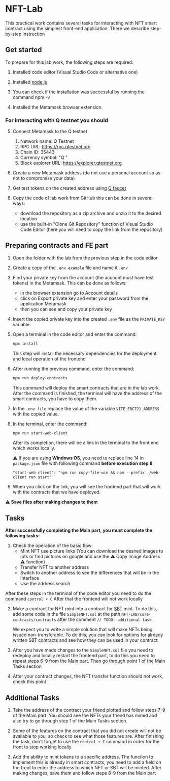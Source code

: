 # NFT-Lab

This practical work contains several tasks for interacting with NFT smart contract using the simplest front-end application. 
There we describe step-by-step instruction

## Get started

To prepare for this lab work, the following steps are required:

1. Installed code editor (Visual Studio Code or alternative one)

2. Installed [node js](https://nodejs.org/en)

3. You can check if the installation was successful by running the command npm -v 

4. Installed the Metamask browser extension.

### For interacting with Q testnet you should

5. Connect Metamask to the Q testnet
   1. Network name: Q Testnet
   2. RPC URL: https://rpc.qtestnet.org
   3. Chain ID: 35443
   4. Currency symbol: "Q "
   5. Block explorer URL: https://explorer.qtestnet.org

6. Create a new Metamask address (do not use a personal account so as not to compromise your data)

7. Get test tokens on the created address using [Q faucet](https://faucet.qtestnet.org/)

8. Copy the code of lab work from GitHub this can be done in several ways: 
    * download the repository as a zip archive and unzip it to the desired location 
    * use the built-in "Clone Git Repository" function of Visual Studio Code Editor (here you will need to copy the link from the repository)

## Preparing contracts and FE part

1. Open the folder with the lab from the previous step in the code editor

2. Create a copy of the `.env.example` file and name it `.env`

3. Find your private key from the account (the account must have test tokens) in the Metamask. 
This can be done as follows: 
    * in the browser extension go to Account details
    * click on Export private key and enter your password from the application Metamask
    * then you can see and copy your private key

4. Insert the copied private key into the created `.env` file as the `PRIVATE_KEY` variable.

5. Open a terminal in the code editor and enter the command: 
    ```bash
    npm install
    ``` 
    This step will install the necessary dependencies for the deployment and local operation of the frontend

6. After running the previous command, enter the command:
    ```bash
    npm run deploy-contracts
    ```
    This command will deploy the smart contracts that are in the lab work. After the command is finished, the terminal will have the address of the smart contracts, you have to copy them.

7. In the `.env file` replace the value of the variable `VITE_ERC721_ADDRESS` with the copied value.

8. In the terminal, enter the command:
    ```bash
    npm run start-web-client
    ```
    After its completion, there will be a link in the terminal to the front end which works locally.
    
    :warning: If you are using **Windows OS**, you need to replace line 14 in `package.json` file with following command **before execution step 8**:

    ```
    "start-web-client": "npm run copy-file-win && npm --prefix ./web-client run start"
     ```

9. When you click on the link, you will see the frontend part that will work with the contracts that we have deployed.

 :warning: **Save files after making changes to them**

## Tasks
**After successfully completing the Main part, you must complete the following tasks:**
1. Check the operation of the basic flow:
    * Mint NFT use picture links (You can download the desired images to ipfs or find pictures on google and use the :warning: Copy Image Address :warning: function)
    * Transfer NFT to another address 
    * Switch to another address to see the differences that will be in the interface
    * Use the address search

After these steps in the terminal of the code editor you need to do the command `control + C` After that the frontend will not work locally

2. Make a contract for NFT mint into a contract for [SBT](https://vitalik.ca/general/2022/01/26/soulbound.html) mint. To do this, add some code in the file `SimpleNFT.sol` at the path `NFT-LAB/core-contracts/contracts` after the comment `// TODO: additional task` 
 
   We expect you to write a simple solution that will make NFTs being issued non-transferable. To do this, you can look for options for already written SBT contracts and see how they can be used in your contract.

3. After you have made changes to the `SimpleNFT.sol` file you need to redeploy and locally restart the frontend part, to do this you need to repeat steps 6-9 from the Main part. Then go through point 1 of the Main Tasks section

4. After your contract changes, the NFT transfer function should not work, check this point

## Additional Tasks

1. Take the address of the contract your friend plotted and follow steps 7-9 of the Main part. You should see the NFTs your friend has mined and also try to go through step 1 of the Main Tasks section. 

2. Some of the features on the contract that you did not create will not be available to you, so check to see what those features are. After finishing the task, don't forget to use the `control + C` command in order for the front to stop working locally

3. Add the ability to mint tokens to a specific address. The function to implement this is already in smart contracts, you need to add a field on the front to enter the address to which NFT or SBT will be minted. After making changes, save them and follow steps 8-9 from the Main part
